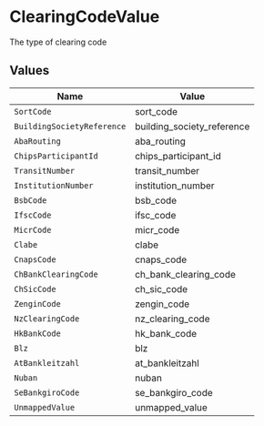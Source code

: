 # ClearingCodeValue

The type of clearing code


## Values

| Name                       | Value                      |
| -------------------------- | -------------------------- |
| `SortCode`                 | sort_code                  |
| `BuildingSocietyReference` | building_society_reference |
| `AbaRouting`               | aba_routing                |
| `ChipsParticipantId`       | chips_participant_id       |
| `TransitNumber`            | transit_number             |
| `InstitutionNumber`        | institution_number         |
| `BsbCode`                  | bsb_code                   |
| `IfscCode`                 | ifsc_code                  |
| `MicrCode`                 | micr_code                  |
| `Clabe`                    | clabe                      |
| `CnapsCode`                | cnaps_code                 |
| `ChBankClearingCode`       | ch_bank_clearing_code      |
| `ChSicCode`                | ch_sic_code                |
| `ZenginCode`               | zengin_code                |
| `NzClearingCode`           | nz_clearing_code           |
| `HkBankCode`               | hk_bank_code               |
| `Blz`                      | blz                        |
| `AtBankleitzahl`           | at_bankleitzahl            |
| `Nuban`                    | nuban                      |
| `SeBankgiroCode`           | se_bankgiro_code           |
| `UnmappedValue`            | unmapped_value             |
